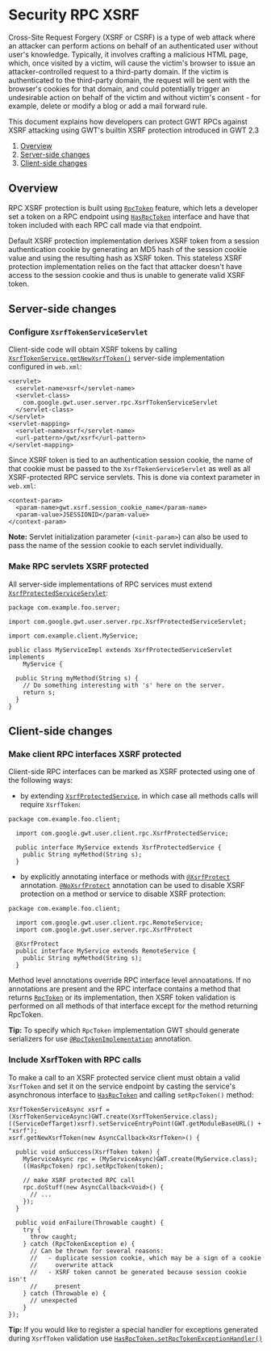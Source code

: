 Security RPC XSRF
===

Cross-Site Request Forgery (XSRF or CSRF) is a type of web attack where an
attacker can perform actions on behalf of an authenticated user without user's
knowledge.  Typically, it involves crafting a malicious HTML page, which, once
visited by a victim, will cause the victim's browser to issue an
attacker-controlled request to a third-party domain. If the victim is
authenticated to the third-party domain, the request will be sent with the
browser's cookies for that domain, and could potentially trigger an undesirable
action on behalf of the victim and without victim's consent - for example,
delete or modify a blog or add a mail forward rule.

This document explains how developers can protect GWT RPCs against XSRF
attacking using GWT's builtin XSRF protection introduced in GWT 2.3

1.  [Overview](#Overview)
2.  [Server-side changes](#ServerSide)
3.  [Client-side changes](#ClientSide)

## Overview<a id="Overview"></a>

RPC XSRF protection is built using [`RpcToken`](/javadoc/latest/com/google/gwt/user/client/rpc/RpcToken.html)
feature, which lets a developer set a token on a RPC endpoint using [
`HasRpcToken`](/javadoc/latest/com/google/gwt/user/client/rpc/HasRpcToken.html) interface and have that token included with each
RPC call made via that endpoint.

Default XSRF protection implementation derives XSRF token from a session
authentication cookie by generating an MD5 hash of the session cookie value and
using the resulting hash as XSRF token. This stateless XSRF protection
implementation relies on the fact that attacker doesn't have access to the
session cookie and thus is unable to generate valid XSRF token.

## Server-side changes<a id="ServerSide"></a>

### Configure `XsrfTokenServiceServlet`

Client-side code will obtain XSRF tokens by calling
[`XsrfTokenService.getNewXsrfToken()`](/javadoc/latest/com/google/gwt/user/client/rpc/XsrfTokenService.html) server-side implementation
configured in `web.xml`:

```
<servlet>
  <servlet-name>xsrf</servlet-name>
  <servlet-class>
    com.google.gwt.user.server.rpc.XsrfTokenServiceServlet
  </servlet-class>
</servlet>
<servlet-mapping>
  <servlet-name>xsrf</servlet-name>
  <url-pattern>/gwt/xsrf</url-pattern>
</servlet-mapping>
```

Since XSRF token is tied to an authentication session cookie, the name of that
cookie must be passed to the `XsrfTokenServiceServlet` as well as
all XSRF-protected RPC service servlets. This is done via context parameter in
`web.xml`:

```
<context-param>
  <param-name>gwt.xsrf.session_cookie_name</param-name>
  <param-value>JSESSIONID</param-value>
</context-param>
```

**Note:** Servlet initialization parameter
(`<init-param>`) can also be used to pass the name of the
session cookie to each servlet individually.

### Make RPC servlets XSRF protected

All server-side implementations of RPC services must extend [`XsrfProtectedServiceServlet`](/javadoc/latest/com/google/gwt/user/server/rpc/XsrfProtectedServiceServlet.html):

```
package com.example.foo.server;

import com.google.gwt.user.server.rpc.XsrfProtectedServiceServlet; 

import com.example.client.MyService;

public class MyServiceImpl extends XsrfProtectedServiceServlet implements
    MyService {

  public String myMethod(String s) {
    // Do something interesting with 's' here on the server.
    return s;
  }
}
```

## Client-side changes<a id="ClientSide"></a>

### Make client RPC interfaces XSRF protected

Client-side RPC interfaces can be marked as XSRF protected using one of the following ways:

*   by extending [`XsrfProtectedService`](/javadoc/latest/com/google/gwt/user/client/rpc/XsrfProtectedService.html), in which case all methods calls will
  require `XsrfToken`:

```
package com.example.foo.client;

  import com.google.gwt.user.client.rpc.XsrfProtectedService;

  public interface MyService extends XsrfProtectedService {
    public String myMethod(String s);
  }
```

*   by explicitly annotating interface or methods with [`@XsrfProtect`](/javadoc/latest/com/google/gwt/user/server/rpc/XsrfProtect.html) annotation. 
[`@NoXsrfProtect`](/javadoc/latest/com/google/gwt/user/server/rpc/NoXsrfProtect.html) annotation can be used to disable XSRF
protection on a method or service to disable XSRF protection:

```
package com.example.foo.client;

  import com.google.gwt.user.client.rpc.RemoteService;
  import com.google.gwt.user.server.rpc.XsrfProtect

  @XsrfProtect
  public interface MyService extends RemoteService {
    public String myMethod(String s);
  }
```

Method level annotations override RPC interface level annoatations. If no
  annotations are present and the RPC interface contains a method that returns
  [`RpcToken`](/javadoc/latest/com/google/gwt/user/client/rpc/RpcToken.html) or its implementation, then XSRF token validation is
  performed on all methods of that interface except for the method returning
  RpcToken.

**Tip:** To specify which `RpcToken` implementation GWT should generate serializers for use [`@RpcTokenImplementation`](/javadoc/latest/com/google/gwt/user/client/rpc/RpcToken.RpcTokenImplementation.html) annotation.

### Include XsrfToken with RPC calls

To make a call to an XSRF protected service client must obtain a valid
`XsrfToken` and set it on the service endpoint by casting the 
service's asynchronous interface to [`HasRpcToken`](/javadoc/latest/com/google/gwt/user/client/rpc/HasRpcToken.html) and calling `setRpcToken()` method:

```
XsrfTokenServiceAsync xsrf = (XsrfTokenServiceAsync)GWT.create(XsrfTokenService.class);
((ServiceDefTarget)xsrf).setServiceEntryPoint(GWT.getModuleBaseURL() + "xsrf");
xsrf.getNewXsrfToken(new AsyncCallback<XsrfToken>() {

  public void onSuccess(XsrfToken token) {
    MyServiceAsync rpc = (MyServiceAsync)GWT.create(MyService.class);
    ((HasRpcToken) rpc).setRpcToken(token);

    // make XSRF protected RPC call
    rpc.doStuff(new AsyncCallback<Void>() {
      // ...
    });
  }

  public void onFailure(Throwable caught) {
    try {
      throw caught;
    } catch (RpcTokenException e) {
      // Can be thrown for several reasons:
      //   - duplicate session cookie, which may be a sign of a cookie
      //     overwrite attack
      //   - XSRF token cannot be generated because session cookie isn't
      //     present
    } catch (Throwable e) {
      // unexpected
    }
});
```

**Tip:** If you would like to register a special handler for exceptions generated during
`XsrfToken` validation use [`HasRpcToken.setRpcTokenExceptionHandler()`](/javadoc/latest/com/google/gwt/user/client/rpc/HasRpcToken.html#setRpcTokenExceptionHandler\(com.google.gwt.user.client.rpc.RpcTokenExceptionHandler\))
